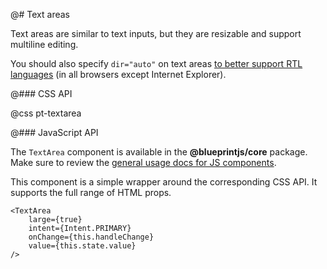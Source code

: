 @# Text areas

Text areas are similar to text inputs, but they are resizable and support multiline editing.

You should also specify `dir="auto"` on text areas
[to better support RTL languages](http://www.w3.org/International/questions/qa-html-dir#dirauto)
(in all browsers except Internet Explorer).

@### CSS API

@css pt-textarea

@### JavaScript API

The `TextArea` component is available in the __@blueprintjs/core__ package. Make sure to review the [general usage docs for JS components](#blueprint.usage).

This component is a simple wrapper around the corresponding CSS API. It supports the full range of HTML props.

```tsx
<TextArea
    large={true}
    intent={Intent.PRIMARY}
    onChange={this.handleChange}
    value={this.state.value}
/>
```
